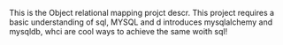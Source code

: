 This is the Object relational mapping projct descr. This project requires a basic understanding of sql, MYSQL and d introduces mysqlalchemy and mysqldb, whci are cool ways to achieve the same woith sql!
